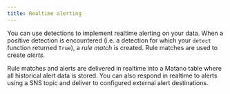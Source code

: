 ```yaml
---
title: Realtime alerting
---
```


You can use detections to implement realtime alerting on your data. When a positive detection is encountered (i.e. a detection for which your `detect` function returned `True`), a _rule match_ is created. Rule matches are used to create _alerts_.

Rule matches and alerts are delivered in realtime into a Matano table where all historical alert data is stored. You can also respond in realtime to alerts using a SNS topic and deliver to configured external alert destinations.
